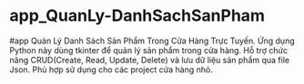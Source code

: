 # app_QuanLy-DanhSachSanPham
#app Quản Lý Danh Sách Sản Phẩm Trong Cửa Hàng Trực Tuyến.  Ứng dụng Python này dùng tkinter để quản lý sản phẩm trong cửa hàng.  Hỗ trợ chức năng CRUD(Create, Read, Update, Delete) và lưu dữ liệu sản phẩm qua file Json.  Phù hợp sử dụng cho các project cửa hàng nhỏ.

